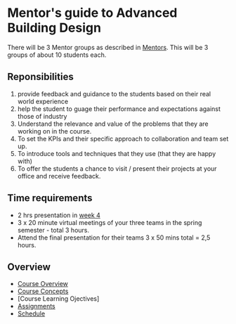 # Mentor's guide to Advanced Building Design

There will be 3 Mentor groups as described in [Mentors]. This will be 3 groups of about 10 students each. 

## Reponsibilities
1. provide feedback and guidance to the students based on their real world experience 
2. help the student to guage their performance and expectations against those of industry
3. Understand the relevance and value of the problems that they are working on in the course.
4. To set the KPIs and their specific approach to collaboration and team set up.
5. To introduce tools and techniques that they use (that they are happy with)
6. To offer the students a chance to visit / present their projects at your office and receive feedback.

## Time requirements
* 2 hrs presentation in [week 4]
* 3 x 20 minute virtual meetings of your three teams in the spring semester - total 3 hours.
* Attend the final presentation for their teams 3 x 50 mins total = 2,5 hours.

## Overview
* [Course Overview]
* [Course Concepts]
* [Course Learning Ojectives]
* [Assignments]
* [Schedule]

<!-- links -->
[Course Overview]: /Course
[Course Concepts]: /Concepts
[Learning Objectives]: /LearningObjectives
[Assignments]: /Assignments
[Mentors]: /Mentors
[week 4]: /Schedule
[Schedule]: /Schedule
